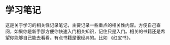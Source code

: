 # 学习笔记
这是关于学习的相关性记录笔记，主要记录一些重点的相关性内容。方便自己查阅，如果你是新手那方便你快速入门相关知识，记住只是入门。相关的书籍还是希望你能够自己能去看看。有点书籍是很经典的。比如 《红宝书》。